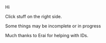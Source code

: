 Hi

Click stuff on the right side. 

Some things may be incomplete or in progress

Much thanks to Erai for helping with IDs.